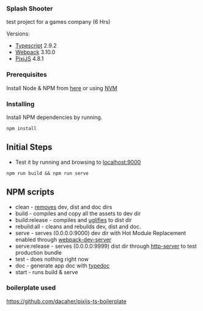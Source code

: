 ### Splash Shooter

test project for a games company (6 Hrs)



Versions:
- [Typescript](https://www.typescriptlang.org/) 2.9.2
- [Webpack](https://webpack.js.org/) 3.10.0
- [PixiJS](http://www.pixijs.com/) 4.8.1


### Prerequisites

Install Node & NPM from [here](https://www.npmjs.com/get-npm) or using [NVM](https://github.com/creationix/nvm)



### Installing

Install NPM dependencies by running.

```
npm install
```
 


## Initial Steps

- Test it by running and browsing to [localhost:9000](http://localhost:9000/) 

```
npm run build && npm run serve
```



## NPM scripts

- clean - [removes](https://github.com/isaacs/rimraf) dev, dist and doc dirs
- build - compiles and copy all the assets to dev dir
- build:release - compiles and [uglifies](https://github.com/webpack-contrib/uglifyjs-webpack-plugin) to dist dir
- rebuild:all - cleans and rebuilds dev, dist and doc. 
- serve - serves (0.0.0.0:9000) dev dir with Hot Module Replacement enabled through [webpack-dev-server](https://github.com/webpack/webpack-dev-server)
- serve:release - serves (0.0.0.0:9999) dist dir through [http-server](https://github.com/indexzero/http-server) to test production bundle
- test - does nothing right now
- doc - generate app doc with [typedoc](http://typedoc.org/)
- start - runs build & serve




### boilerplate used

https://github.com/dacaher/pixijs-ts-boilerplate
